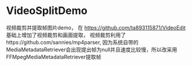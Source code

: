 # VideoSplitDemo
视频裁剪并提取帧图片demo，
在 https://github.com/ta893115871/VideoEdit 基础上增加了视频裁剪和画面提取， 
视频裁剪利用了https://github.com/sannies/mp4parser,
因为系统自带的MediaMetadataRetriever会出现提出帧为null并且速度比较慢，所以改采用
FFMpegMediaMetadataRetriever提取帧
